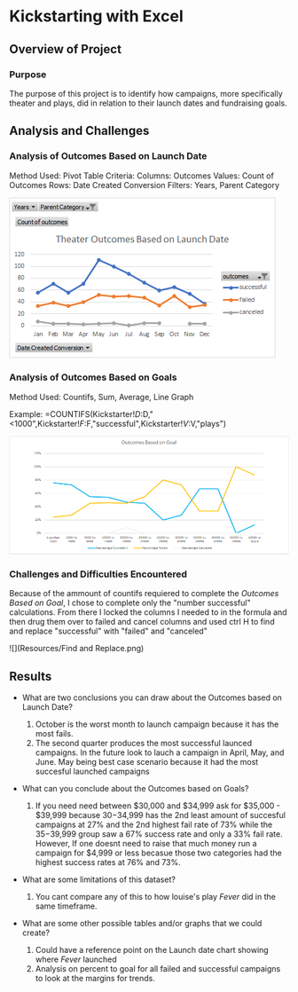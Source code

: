 # Kickstarting with Excel

## Overview of Project

### Purpose
  The purpose of this project is to identify how campaigns, more specifically theater and plays, did in relation to their launch dates and fundraising goals. 

## Analysis and Challenges

### Analysis of Outcomes Based on Launch Date
Method Used: Pivot Table
Criteria: 
  Columns: Outcomes
  Values: Count of Outcomes
  Rows: Date Created Conversion
  Filters: Years, Parent Category

![](Resources/Theater_outcomes_vs_launch.png)


### Analysis of Outcomes Based on Goals
Method Used: Countifs, Sum, Average, Line Graph

Example: =COUNTIFS(Kickstarter!$D:$D,"<1000",Kickstarter!$F:$F,"successful",Kickstarter!$V:$V,"plays")

![](Resources/Outcomes_vs_goals.png)

### Challenges and Difficulties Encountered
Because of the ammount of countifs requiered to complete the *Outcomes Based on Goal*, I chose to complete only the "number successful" calculations. From there I locked the columns I needed to in the formula and then drug them over to failed and cancel columns and used ctrl H to find and replace "successful" with "failed" and "canceled"

![](Resources/Find and Replace.png)

## Results

- What are two conclusions you can draw about the Outcomes based on Launch Date?
  
  1. October is the worst month to launch campaign because it has the most fails.
  2. The second quarter produces the most successful launced campaigns. In the future look to lauch a campaign in April, May, and June. May being best case scenario because it had the most succesful launched campaigns

- What can you conclude about the Outcomes based on Goals?
  1. If you need need between $30,000 and $34,999 ask for $35,000 - $39,999 because $30-$34,999 has the 2nd least amount of succesful campaigns at 27% and the 2nd highest fail rate of 73% while the $35-$39,999 group saw a 67% success rate and only a 33% fail rate. However, If one doesnt need to raise that much money run a campaign for $4,999 or less becasue those two categories had the highest success rates at 76% and 73%.

- What are some limitations of this dataset?
  1. You cant compare any of this to how louise's play *Fever* did in the same timeframe.
  
- What are some other possible tables and/or graphs that we could create?
  1. Could have a reference point on the Launch date chart showing where *Fever* launched
  2. Analysis on percent to goal for all failed and successful campaigns to look at the margins for trends.
